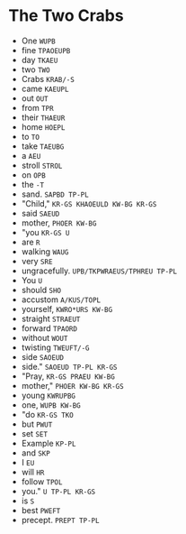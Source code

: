 # The Two Crabs

* One `WUPB`
* fine `TPAOEUPB`
* day `TKAEU`
* two `TWO`
* Crabs `KRAB/-S`
* came `KAEUPL`
* out `OUT`
* from `TPR`
* their `THAEUR`
* home `HOEPL`
* to `TO`
* take `TAEUBG`
* a `AEU`
* stroll `STROL`
* on `OPB`
* the `-T`
* sand. `SAPBD TP-PL`
* "Child," `KR-GS KHAOEULD KW-BG KR-GS`
* said `SAEUD`
* mother, `PHOER KW-BG`
* "you `KR-GS U`
* are `R`
* walking `WAUG`
* very `SRE`
* ungracefully. `UPB/TKPWRAEUS/TPHREU TP-PL`
* You `U`
* should `SHO`
* accustom `A/KUS/TOPL`
* yourself, `KWRO*URS KW-BG`
* straight `STRAEUT`
* forward `TPAORD`
* without `WOUT`
* twisting `TWEUFT/-G`
* side `SAOEUD`
* side." `SAOEUD TP-PL KR-GS`
* "Pray, `KR-GS PRAEU KW-BG`
* mother," `PHOER KW-BG KR-GS`
* young `KWRUPBG`
* one, `WUPB KW-BG`
* "do `KR-GS TKO`
* but `PWUT`
* set `SET`
* Example `KP-PL`
* and `SKP`
* I `EU`
* will `HR`
* follow `TPOL`
* you." `U TP-PL KR-GS`
* is `S`
* best `PWEFT`
* precept. `PREPT TP-PL`
